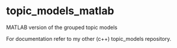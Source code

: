 # topic_models_matlab
MATLAB version of the grouped topic models

For documentation refer to my other (c++) topic_models repository.
